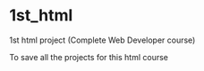 # 1st_html
1st html project (Complete Web Developer course)

To save all the projects for this html course
